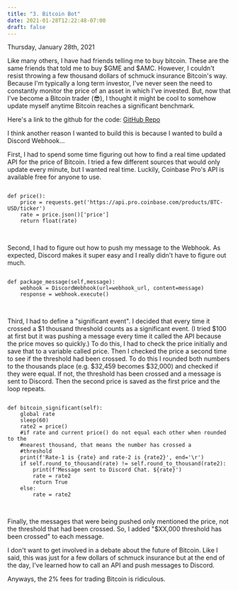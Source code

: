 ```yaml
---
title: "3. Bitcoin Bot"
date: 2021-01-28T12:22:48-07:00
draft: false
---
```


Thursday, January 28th, 2021

Like many others, I have had friends telling me to buy bitcoin. These are the same friends that told me to buy $GME and $AMC. However, I couldn't resist throwing a few thousand dollars of schmuck insurance Bitcoin's way. Because I'm typically a long term investor, I've never seen the need to constantly monitor the price of an asset in which I've invested. But, now that I've become a Bitcoin trader (😎), I thought it might be cool to somehow update myself anytime Bitcoin reaches a significant benchmark. 

Here's a link to the github for the code:
<a href='https://github.com/hallwyatt3/Bitcoin-Discord-Bot'>GitHub Repo</a>

I think another reason I wanted to build this is because I wanted to build a Discord Webhook...

First, I had to spend some time figuring out how to find a real time updated API for the price of Bitcoin. I tried a few different sources that would only update every minute, but I wanted real time. Luckily, Coinbase Pro's API is available free for anyone to use. 

<pre><code>
def price():
    price = requests.get('https://api.pro.coinbase.com/products/BTC-USD/ticker')
    rate = price.json()['price']
    return float(rate)
</code></pre><br>

Second, I had to figure out how to push my message to the Webhook. As expected, Discord makes it super easy and I really didn't have to figure out much.

<pre><code>
def package_message(self,message):
    webhook = DiscordWebhook(url=webhook_url, content=message)
    response = webhook.execute()
</code></pre><br>

Third, I had to define a "significant event". I decided that every time it crossed a $1 thousand threshold counts as a significant event. (I tried $100 at first but it was pushing a message every time it called the API because the price moves so quickly.) To do this, I had to check the price initially and save that to a variable called price. Then I checked the price a second time to see if the threshold had been crossed. To do this I rounded both numbers to the thousands place (e.g. $32,459 becomes $32,000) and checked if they were equal. If not, the threshold has been crossed and a message is sent to Discord. Then the second price is saved as the first price and the loop repeats. 

<pre><code>
def bitcoin_significant(self):
    global rate
    sleep(60)
    rate2 = price()
    #if rate and current price() do not equal each other when rounded to the 
    #nearest thousand, that means the number has crossed a 
    #threshold
    print(f'Rate-1 is {rate} and rate-2 is {rate2}', end='\r')
    if self.round_to_thousand(rate) != self.round_to_thousand(rate2):
        print(f'Message sent to Discord Chat. ${rate}')
        rate = rate2
        return True
    else:
        rate = rate2
</code></pre><br>

Finally, the messages that were being pushed only mentioned the price, not the threshold that had been crossed. So, I added "$XX,000 threshold has been crossed" to each message.

I don't want to get involved in a debate about the future of Bitcoin. Like I said, this was just for a few dollars of schmuck insurance but at the end of the day, I've learned how to call an API and push messages to Discord. 

Anyways, the 2% fees for trading Bitcoin is ridiculous. 